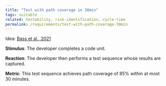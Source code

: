 ```yaml
---
title: "Test with path coverage in 30min"
tags: suitable
related: testability, risk-identification, cycle-time
permalink: /requirements/test-with-path-coverage-30min
---
```


<div class="quality-requirement" markdown="1">

Idea: [Bass et al., 2021](/references/#bass2021software)

**Stimulus**: The developer completes a code unit.

**Reaction**: The developer then performs a test sequence whose results are captured.

**Metric**: This test sequence achieves path coverage of 85% within at most 30 minutes.

</div><br>



